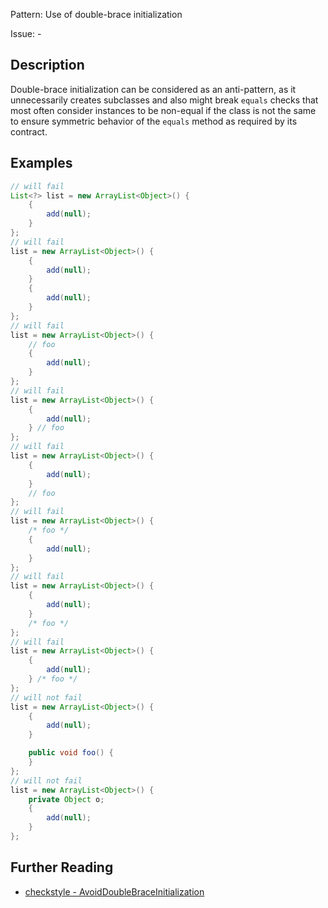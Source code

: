 Pattern: Use of double-brace initialization

Issue: -

## Description

Double-brace initialization can be considered as an anti-pattern, as it unnecessarily creates subclasses and also might break `equals` checks that most often consider instances to be non-equal if the class is not the same to ensure symmetric behavior of the `equals` method as required by its contract.

## Examples

```java
// will fail
List<?> list = new ArrayList<Object>() {
    {
        add(null);
    }
};
// will fail
list = new ArrayList<Object>() {
    {
        add(null);
    }
    {
        add(null);
    }
};
// will fail
list = new ArrayList<Object>() {
    // foo
    {
        add(null);
    }
};
// will fail
list = new ArrayList<Object>() {
    {
        add(null);
    } // foo
};
// will fail
list = new ArrayList<Object>() {
    {
        add(null);
    }
    // foo
};
// will fail
list = new ArrayList<Object>() {
    /* foo */
    {
        add(null);
    }
};
// will fail
list = new ArrayList<Object>() {
    {
        add(null);
    }
    /* foo */
};
// will fail
list = new ArrayList<Object>() {
    {
        add(null);
    } /* foo */
};
// will not fail
list = new ArrayList<Object>() {
    {
        add(null);
    }

    public void foo() {
    }
};
// will not fail
list = new ArrayList<Object>() {
    private Object o;
    {
        add(null);
    }
};
```

## Further Reading

* [checkstyle - AvoidDoubleBraceInitialization](https://checkstyle.sourceforge.io/config_misc.html#AvoidDoubleBraceInitialization)